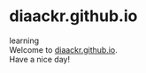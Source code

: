 # diaackr.github.io
learning  
Welcome to [diaackr.github.io](https://diaackr.github.io).  
Have a nice day!